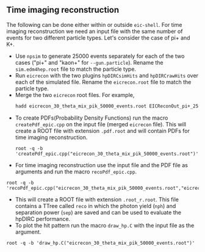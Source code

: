 ## Time imaging reconstruction
The following can be done either within or outside ```eic-shell```.
For time imaging reconstruction we need an input file with the same number of events for two different particle types. Let's consider the case of pi+ and K+. 
- Use ```npsim``` to generate 25000 events separately for each of the two cases ("pi+" and "kaon+" for ```--gun.particle```). Rename the ```sim.edm4hep.root``` file to match the particle type.
- Run ```eicrecon``` with the two plugins ```hpDIRCsimHits``` and ```hpDIRCrawHits``` over each of the simulated file. Rename the ```eicrecon.root``` file to match the particle type.
- Merge the two ```eicrecon``` root files. For example,
  ```bash
  hadd eicrecon_30_theta_mix_pik_50000_events.root EICReconOut_pi+_25000evts_theta_30deg.root EICReconOut_kaon+_25000evts_theta_30deg.root
  ```
- To create PDFs(Probability Density Functions) run the macro ```createPdf_epic.cpp``` on the input file (merged ```eicrecon``` file). This will create a ROOT file with extension ```.pdf.root``` and will contain PDFs for time imaging reconstruction.
  ```
  root -q -b 'createPdf_epic.cpp("eicrecon_30_theta_mix_pik_50000_events.root")'
  ```
- For time imaging reconstruction use the input file and the PDF file as arguments and run the macro ```recoPdf_epic.cpp```. 
```
root -q -b 'recoPdf_epic.cpp("eicrecon_30_theta_mix_pik_50000_events.root","eicrecon_30_theta_mix_pik_50000_events.pdf.root")'
```
- This will create a ROOT file with extension ```.root_r.root```. This file contains a TTree called ```reco``` in which the photon yield (```nph```) and separation power (```sep```) are saved and can be used to evaluate the hpDIRC performance.
- To plot the hit pattern run the macro ```draw_hp.C``` with the input file as the argument.
```
root -q -b 'draw_hp.C("eicrecon_30_theta_mix_pik_50000_events.root")'
```
